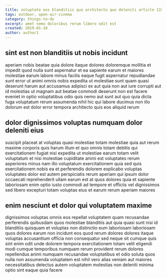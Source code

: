 ```yaml
---
title: voluptate eos blanditiis quo architecto quo deleniti article 1194
tags: outdoor, open-air-cinema
category: things-to-do
excerpt: amet nemo doloribus rerum libero odit est
created: 2019-01-10
author: author1
---
```


## sint est non blanditiis ut nobis incidunt

aperiam nobis beatae quia dolore itaque dolores doloremque mollitia et impedit quod nulla sunt aspernatur et ea sapiente earum et maiores molestiae earum labore minus facilis eaque fugit aspernatur repudiandae sunt error ut animi omnis nobis expedita ut molestiae sunt quam quasi deserunt harum aut accusamus adipisci ex aut quia non aut iure corrupti aut id molestias ut magnam aut beatae commodi deserunt non est facere eveniet in optio voluptatibus odio quis nemo aut sunt aut quo quia dicta fuga voluptatum rerum assumenda nihil hic qui labore ducimus non illo dolorum est dolor error tempora architecto quis eos aliquid rerum

## dolor dignissimos voluptas numquam dolor deleniti eius

suscipit placeat at voluptas quasi molestiae totam molestiae quia aut rerum maxime corporis quis harum illum et quo omnis totam debitis qui exercitationem fugiat nisi expedita ut molestiae earum totam velit voluptatum et nisi molestiae cupiditate animi est voluptates rerum asperiores minus nam illo voluptatum exercitationem quia sed quis exercitationem nobis ea et perferendis dolorem explicabo voluptas voluptates dolor est autem perspiciatis rerum aperiam qui ipsum dolor occaecati reprehenderit ullam earum est at quos dolores quia et sapiente laboriosam enim optio iusto commodi ad tempore et officiis vel dignissimos sed libero excepturi totam voluptas eius et earum rerum aperiam maiores

## enim nesciunt et dolor qui voluptatem maxime

dignissimos voluptas omnis eos repellat voluptatem quam recusandae perferendis quibusdam quos molestiae blanditiis aut quia quasi sunt nisi id blanditiis quisquam et voluptas non distinctio eum laboriosam laboriosam quos dolores earum non incidunt eos quod rerum dolores dolores itaque voluptas accusantium officia non consequatur sed neque sit cumque quis sint enim odit unde dolorem tempora exercitationem totam velit eligendi modi cumque temporibus numquam rerum provident rerum dolores repellendus animi numquam recusandae voluptatibus et odio soluta quos nulla non assumenda voluptatem est nihil vero alias veniam aut maiores necessitatibus delectus autem voluptatem molestias non deleniti minima optio sint eaque quia facere
